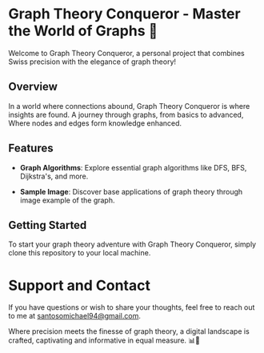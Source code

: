 # Graph Theory Conqueror - Master the World of Graphs 🚀

Welcome to Graph Theory Conqueror, a personal project that combines Swiss precision with the elegance of graph theory!

## Overview

In a world where connections abound,
Graph Theory Conqueror is where insights are found.
A journey through graphs, from basics to advanced,
Where nodes and edges form knowledge enhanced.

## Features

- **Graph Algorithms**: Explore essential graph algorithms like DFS, BFS, Dijkstra's, and more.

- **Sample Image**: Discover base applications of graph theory through image example of the graph.

## Getting Started

To start your graph theory adventure with Graph Theory Conqueror, simply clone this repository to your local machine.

# Support and Contact
If you have questions or wish to share your thoughts, feel free to reach out to me at santosomichael94@gmail.com.

Where precision meets the finesse of graph theory, a digital landscape is crafted, captivating and informative in equal measure. 📊🌟
